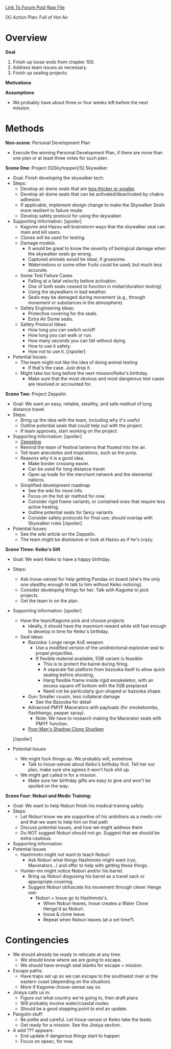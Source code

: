 [Link To Forum Post](https://forums.sufficientvelocity.com/posts/7785509/)
[Raw File](https://github.com/kiba/action_plans_mfd/raw/master/Chapter100/action_plan_chapter_101.md)

[X] Action Plan: Full of Hot Air

Overview
===

**Goal**

1. Finish up loose ends from chapter 100.
2. Address team issues as necessary.
3. Finish up sealing projects.

**Motivations**

**Assumptions**

* We probably have about three or four weeks left before the next mission.

Methods
===
**Non-scene**: Personal Development Plan
* Execute the winning Personal Development Plan, if there are more than one plan or at least three votes for such plan.

**Scene One**: Project [S]Skyhopper[/S] Skywalker

* Goal: Finish developing the skywalker tech.
* Steps:
    * Develop air dome seals that are [less thicker or smaller](https://forums.sufficientvelocity.com/posts/7781535/).
    * Develop air dome seals that can be activated/deactivated by chakra adhesion.
    * If applicable, implement design change to make the Skywalker Seals more resilient to failure mode.
    * Develop safety protocol for using the skywalker.
* Supporting Information:
    [spoiler]
    * Kagome and Hazou will brainstorm ways that the skywalker seal can main and kill users.
    * Clones will be used for testing.
    * Damage models.
      * It would be great to know the severity of biological damage when the skywalker seals go wrong.
      * Captured animals would be ideal, if gruesome.
      * Watermelons or some other fruits could be used, but much less accurate.
    * Some Test Failure Cases
      * Falling at a fatal velocity before activation.
      * One of both seals ceased to function in midair(duration testing)
      * Using the skywalkers in bad weather.
      * Seals may be damaged during movement (e.g., through movement or substances in the atmosphere).
    * Safety Engineering Ideas:
      * Protective covering for the seals.
      * Extra Air Dome seals.
    * Safety Protocol Ideas:
      * How long you can switch on/off
      * How long you can walk or run.
      * How many seconds you can fall without dying.
      * How to use it safety.
      * How not to use it.
    [/spoiler]
* Potential Issues:
    * The team might not like the idea of doing animal testing
      * If that's the case. Just drop it.
    * Might take too long before the next mission/Keiko's birthday.
      * Make sure that the most obvious and most dangerous test cases are resolved or accounted for.

**Scene Two**: Project Zeppelin

  * Goal: We want an easy, reliable, stealthy, and safe method of long distance travel.   
  * Steps:
    * Bring up the idea with the team, including why it's useful
    * Outline potential seals that could help out with the project.
    * If team approves, start working on the project.  
  * Supporting Information:
    [spoiler]
    * [Zeppelins](http://markedfordeath.wikia.com/wiki/Zeppelin)
    * Remind the team of festival lanterns that floated into the air.
    * Tell team anecdotes and inspirations, such as the jump.
    * Reasons why it is a good idea.
      * Make border crossing easier.
      * Can be used for long distance travel.
      * Open up trade for the merchant network and the elemental nations.
    * Simplified development roadmap
      * See the wiki for more info.
      * Focus on the hot air method for now.
      * Consider rigid frame variants, or contained ones that require less active heating.
      * Outline potential seals for fancy variants
      * Consider safety protocols for final use; should overlap with Skywalker rules
    [/spoiler]
  * Potential Issues:
    * See the wiki article on the Zeppelin.
    * The team might be dismissive or look at Hazou as if he's crazy.
      
    
**Scene Three: Keiko's Gift**

* Goal: We want Keiko to have a happy birthday.
* Steps:
    * Ask Inoue-sensei for help getting Pandaa on board (she's the only one stealthy enough to talk to him without Keiko noticing).
    * Consider developing things for her. Talk with Kagome to pick projects.
    * Get the team in on the plan.
* Supporting Information:
   [spoiler]
   * Have the team/Kagome pick and choose projects
      * Ideally, it should have the maxmium reward while still fast enough to develop in time for Keiko's birthday.
   * Seal ideas:
      * Bazooka: Longe range AoE weapon
         * Use a modified version of the unidirectional explosive seal to propel projectiles.
         * If flexible material available, 5SB variant is feasible:
            * This is to protect the barrel during firing.
            * A separate flat platform from bazooka itself to allow quick sealing before shooting,
            * Hang flexible frame inside rigid exoskeleton, with an excess square off bottom with the 5SB preplaced
            * Need not be particularly gun-shaped or bazooka shape.
      * Gun: Smaller cousin, less collateral damage
         * See the Bazooka for detail
      * Advanced PMYF Macerators with payloads (for smokebombs, flashbangs, pepper spray).
        * Note: We have to research making the Macerator seals with PMYF function.
      * [Poor Man's Shadow Clone Shuriken](https://forums.sufficientvelocity.com/threads/marked-for-death-a-rational-naruto-quest.24481/page-1563#post-7745502)
      
   [/spoiler]
* Potential Issues
    * We might fuck things up. We probably will, somehow.
      * Talk to Inoue-sensei about Keiko's birthday first. Tell her our plan, make sure she agrees it won't fuck shit up.
    * We might get called in for a mission.
      * Make sure her birthday gifts are easy to give and won't be spoiled on the way.


**Scene Four: Noburi and Medic Training:**

* Goal: We want to help Noburi finish his medical training safely.
* Steps:
    * Let Noburi know we are supportive of his ambitions as a medic-nin and that we want to help him on that path
    * Discuss potential issues, and how we might address them
    * Do NOT suggest Noburi should not go. Suggest that we should be extra cautious.
* Supporting Information:
* Potential Issues
    * Hashimoto might not want to teach Noburi
      * Ask Noburi what things Hashimoto might want (ryo, Macerators...) and offer to help with getting these things.
    * Hunter-nin might notice Noburi and/or his barrel.
      * Bring up Noburi disguising his barrel as a travel sack or appropriate covering.
      * Suggest Noburi obfuscate his movement through clever Henge use:
        * Noburi + Inoue go to Hashimoto's.
          * When Noburi leaves, Inoue creates a Water Clone Henge'd as Noburi.
          * Inoue & clone leave.
          * Repeat when Noburi leaves (at a set time?).


Contingencies
===


* We should already be ready to relocate at any time. 
  * We should know where we are going to escape.
  * We should have enough seal blanks for escape + mission.
* Escape paths:
   * Have traps set up so we can escape to the southwest river or the eastern coast (depending on the situation).
   * More if Kagome-/Inoue-sensei say so.
* Jiraiya calls us in:
   * Figure out what country we're going to, then draft plans
   * Will probably involve water/coastal routes
   * Should be a good stopping point to end an update.
* Pangolin stuff:
   * Be polite and careful. Let Inoue-sensei or Keiko take the leads.
   * Get ready for a mission. See the Jiraiya section.
*  A wild ??? appears:
   * End update if dangerous things start to happen
   * Focus on opsec, for now.


 
 
